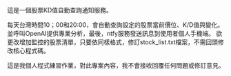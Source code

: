 這是一個股票KD值自動查詢通知服務。

每天台灣時間10；00和20:00，會自動查詢設定的股票當前價位、K/D值與變化。
並呼叫OpenAI提供專業分析，最後，ntfy服務發送訊息到使用者個人手機端。
欲更改增加監控的股票清單，只要依同樣格式，修訂stock_list.txt檔案，不需回頭修改核心程式碼。

這是我個人程式練習作業，對此專案內容，我不會接收回覆任何問題或修訂意見。
